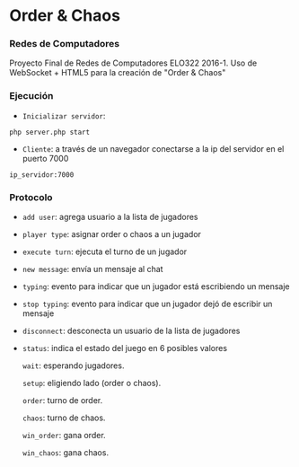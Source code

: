 
# Order & Chaos #

### Redes de Computadores ###

Proyecto Final de Redes de Computadores ELO322 2016-1. Uso de WebSocket + HTML5 para la creación de "Order & Chaos"

### Ejecución ###
* `Inicializar servidor`: 
```
php server.php start
```
* `Cliente`: a través de un navegador conectarse a la ip del servidor en el puerto 7000
```
ip_servidor:7000
```

### Protocolo ###
* `add user`: agrega usuario a la lista de jugadores
* `player type`: asignar order o chaos a un jugador
* `execute turn`: ejecuta el turno de un jugador
* `new message`: envía un mensaje al chat
* `typing`: evento para indicar que un jugador está escribiendo un mensaje
* `stop typing`: evento para indicar que un jugador dejó de escribir un mensaje
* `disconnect`: desconecta un usuario de la lista de jugadores
* `status`: indica el estado del juego en 6 posibles valores

  `wait`: esperando jugadores.
  
  `setup`: eligiendo lado (order o chaos).
  
  `order`: turno de order.
  
  `chaos`: turno de chaos.
  
  `win_order`: gana order.
  
  `win_chaos`: gana chaos.
